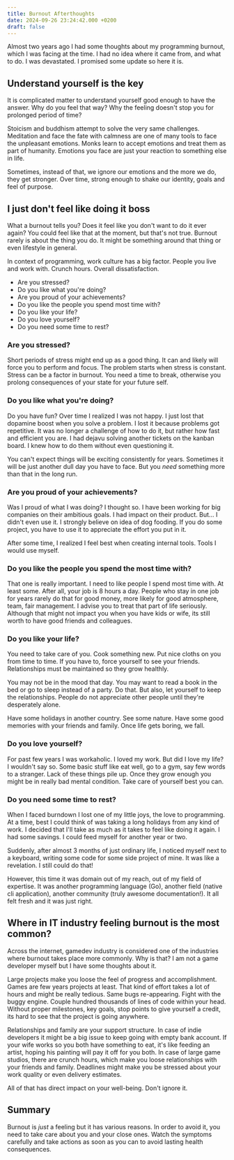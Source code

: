 ```yaml
---
title: Burnout Afterthoughts
date: 2024-09-26 23:24:42.000 +0200
draft: false
---
```


Almost two years ago I had some thoughts about my programming burnout, which I was facing at the time. I had no idea where it came from, and what to do. I was devastated. I promised some update so here it is.

## Understand yourself is the key

It is complicated matter to understand yourself good enough to have the answer. Why do you feel that way? Why the feeling doesn't stop you for prolonged period of time?

Stoicism and buddhism attempt to solve the very same challenges. Meditation and face the fate with calmness are one of many tools to face the unpleasant emotions. Monks learn to accept emotions and treat them as part of humanity. Emotions you face are just your reaction to something else in life. 

Sometimes, instead of that, we ignore our emotions and the more we do, they get stronger. Over time, strong enough to shake our identity, goals and feel of purpose.

## I just don't feel like doing it boss

What a burnout tells you? Does it feel like you don't want to do it ever again? You could feel like that at the moment, but that's not true. Burnout rarely is about the thing you do. It might be something around that thing or even lifestyle in general.

In context of programming, work culture has a big factor. People you live and work with. Crunch hours. Overall dissatisfaction.

- Are you stressed?
- Do you like what you're doing?
- Are you proud of your achievements?
- Do you like the people you spend most time with?
- Do you like your life?
- Do you love yourself?
- Do you need some time to rest?

### Are you stressed?

Short periods of stress might end up as a good thing. It can and likely will force you to perform and focus. The problem starts when stress is constant. Stress can be a factor in burnout. You need a time to break, otherwise you prolong consequences of your state for your future self.

### Do you like what you're doing?

Do you have fun? Over time I realized I was not happy. I just lost that dopamine boost when you solve a problem. I lost it because problems got repetitive. It was no longer a challenge of how to do it, but rather how fast and efficient you are. I had dejavu solving another tickets on the kanban board. I knew how to do them without even questioning it. 

You can't expect things will be exciting consistently for years. Sometimes it will be just another dull day you have to face. But you _need_ something more than that in the long run.

### Are you proud of your achievements?

Was I proud of what I was doing? I thought so. I have been working for big companies on their ambitious goals. I had impact on their product. But... I didn't even use it. I strongly believe on idea of dog fooding. If you do some project, you have to use it to appreciate the effort you put in it.

After some time, I realized I feel best when creating internal tools. Tools I would use myself.

### Do you like the people you spend the most time with?

That one is really important. I need to like people I spend most time with. At least some. After all, your job is 8 hours a day. People who stay in one job for years rarely do that for good money, more likely for good atmosphere, team, fair management. I advise you to treat that part of life seriously. Although that might not impact you when you have kids or wife, its still worth to have good friends and colleagues.

### Do you like your life?

You need to take care of you. Cook something new. Put nice cloths on you from time to time. If you have to, force yourself to see your friends. Relationships must be maintained so they grow healthly.

You may not be in the mood that day. You may want to read a book in the bed or go to sleep instead of a party. Do that. But also, let yourself to keep the relationships. People do not appreciate other people until they're desperately alone.

Have some holidays in another country. See some nature. Have some good memories with your friends and family. Once life gets boring, we fall.

### Do you love yourself?

For past few years I was workaholic. I loved my work. But did I love my life? I wouldn't say so. Some basic stuff like eat well, go to a gym, say few words to a stranger. Lack of these things pile up. Once they grow enough you might be in really bad mental condition. Take care of yourself best you can.

### Do you need some time to rest?

When I faced burndown I lost one of my little joys, the love to programming. At a time, best I could think of was taking a long holidays from any kind of work. I decided that I'll take as much as it takes to feel like doing it again. I had some savings. I could feed myself for another year or two.

Suddenly, after almost 3 months of just ordinary life, I noticed myself next to a keyboard, writing some code for some side project of mine. It was like a revelation. I still could do that! 

However, this time it was domain out of my reach, out of my field of expertise. It was another programming language (Go), another field (native cli application), another community (truly awesome documentation!). It all felt fresh and it was just right.

## Where in IT industry feeling burnout is the most common?

Across the internet, gamedev industry is considered one of the industries where burnout takes place more commonly. Why is that? I am not a game developer myself but I have some thoughts about it.

Large projects make you loose the feel of progress and accomplishment. Games are few years projects at least. That kind of effort takes a lot of hours and might be really tedious. Same bugs re-appearing. Fight with the buggy engine. Couple hundred thousands of lines of code within your head. Without proper milestones, key goals, stop points to give yourself a credit, its hard to see that the project is going anywhere.

Relationships and family are your support structure. In case of indie developers it might be a big issue to keep going with empty bank account. If your wife works so you both have something to eat, it's like feeding an artist, hoping his painting will pay it off for you both. In case of large game studios, there are crunch hours, which make you loose relationships with your friends and family. Deadlines might make you be stressed about your work quality or even delivery estimates. 

All of that has direct impact on your well-being. Don't ignore it.

## Summary

Burnout is _just_ a feeling but it has various reasons. In order to avoid it, you need to take care about you and your close ones. Watch the symptoms carefully and take actions as soon as you can to avoid lasting health consequences.
 
